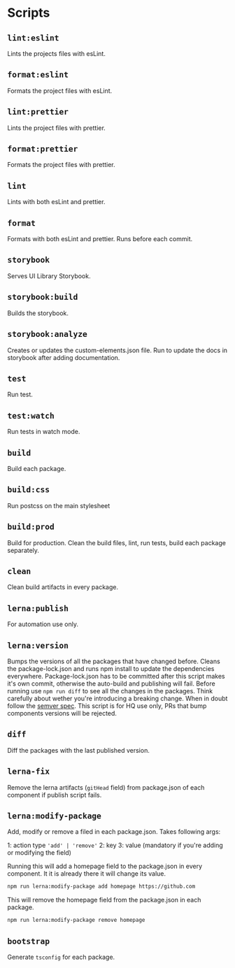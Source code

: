 # Scripts

## `lint:eslint`

Lints the projects files with esLint.

## `format:eslint`

Formats the project files with esLint.

## `lint:prettier`

Lints the project files with prettier.

## `format:prettier`

Formats the project files with prettier.

## `lint`

Lints with both esLint and prettier.

## `format`

Formats with both esLint and prettier. Runs before each commit.

## `storybook`

Serves UI Library Storybook.

## `storybook:build`

Builds the storybook.

## `storybook:analyze`

Creates or updates the custom-elements.json file. Run to update the docs in storybook after adding documentation.

## `test`

Run test.

## `test:watch`

Run tests in watch mode.

## `build`

Build each package.

## `build:css`

Run postcss on the main stylesheet

## `build:prod`

Build for production. Clean the build files, lint, run tests, build each package separately.

## `clean`

Clean build artifacts in every package.

## `lerna:publish`

For automation use only.

## `lerna:version`

Bumps the versions of all the packages that have changed before. Cleans the package-lock.json and runs npm install to update the dependencies everywhere. Package-lock.json has to be committed after this script makes it's own commit, otherwise the auto-build and publishing will fail. Before running use `npm run diff` to see all the changes in the packages. Think carefully about wether you're introducing a breaking change. When in doubt follow the [semver spec](https://semver.org/). This script is for HQ use only, PRs that bump components versions will be rejected.

## `diff`

Diff the packages with the last published version.

## `lerna-fix`

Remove the lerna artifacts (`gitHead` field) from package.json of each component if publish script fails.

## `lerna:modify-package`

Add, modify or remove a filed in each package.json. Takes following args:

1: action type `'add' | 'remove'`
2: key
3: value (mandatory if you're adding or modifying the field)

Running this will add a homepage field to the package.json in every component. It it is already there it will change its value.

```zsh
npm run lerna:modify-package add homepage https://github.com
```

This will remove the homepage field from the package.json in each package.

```zsh
npm run lerna:modify-package remove homepage
```

## `bootstrap`

Generate `tsconfig` for each package.
